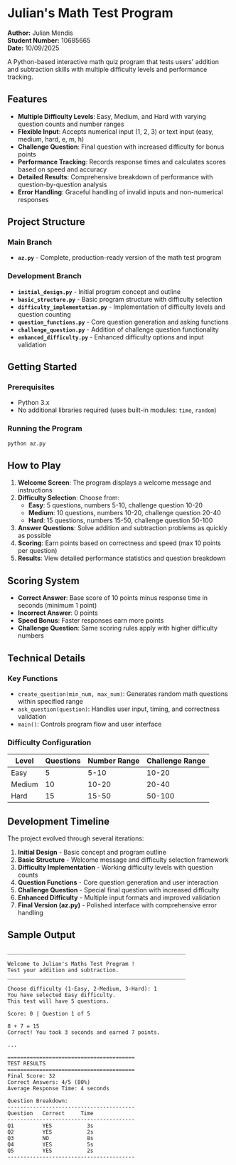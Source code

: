 # Julian's Math Test Program

**Author:** Julian Mendis  
**Student Number:** 10685665  
**Date:** 10/09/2025

A Python-based interactive math quiz program that tests users' addition and subtraction skills with multiple difficulty levels and performance tracking.

## Features

- **Multiple Difficulty Levels**: Easy, Medium, and Hard with varying question counts and number ranges
- **Flexible Input**: Accepts numerical input (1, 2, 3) or text input (easy, medium, hard, e, m, h)
- **Challenge Question**: Final question with increased difficulty for bonus points
- **Performance Tracking**: Records response times and calculates scores based on speed and accuracy
- **Detailed Results**: Comprehensive breakdown of performance with question-by-question analysis
- **Error Handling**: Graceful handling of invalid inputs and non-numerical responses

## Project Structure

### Main Branch
- **`az.py`** - Complete, production-ready version of the math test program

### Development Branch
- **`initial_design.py`** - Initial program concept and outline
- **`basic_structure.py`** - Basic program structure with difficulty selection
- **`difficulty_implementation.py`** - Implementation of difficulty levels and question counting
- **`question_functions.py`** - Core question generation and asking functions
- **`challenge_question.py`** - Addition of challenge question functionality
- **`enhanced_difficulty.py`** - Enhanced difficulty options and input validation

## Getting Started

### Prerequisites
- Python 3.x
- No additional libraries required (uses built-in modules: `time`, `random`)

### Running the Program
```bash
python az.py
```

## How to Play

1. **Welcome Screen**: The program displays a welcome message and instructions
2. **Difficulty Selection**: Choose from:
   - **Easy**: 5 questions, numbers 5-10, challenge question 10-20
   - **Medium**: 10 questions, numbers 10-20, challenge question 20-40
   - **Hard**: 15 questions, numbers 15-50, challenge question 50-100
3. **Answer Questions**: Solve addition and subtraction problems as quickly as possible
4. **Scoring**: Earn points based on correctness and speed (max 10 points per question)
5. **Results**: View detailed performance statistics and question breakdown

## Scoring System

- **Correct Answer**: Base score of 10 points minus response time in seconds (minimum 1 point)
- **Incorrect Answer**: 0 points
- **Speed Bonus**: Faster responses earn more points
- **Challenge Question**: Same scoring rules apply with higher difficulty numbers

## Technical Details

### Key Functions
- `create_question(min_num, max_num)`: Generates random math questions within specified range
- `ask_question(question)`: Handles user input, timing, and correctness validation
- `main()`: Controls program flow and user interface

### Difficulty Configuration
| Level | Questions | Number Range | Challenge Range |
|-------|-----------|-------------|----------------|
| Easy | 5 | 5-10 | 10-20 |
| Medium | 10 | 10-20 | 20-40 |
| Hard | 15 | 15-50 | 50-100 |

## Development Timeline

The project evolved through several iterations:

1. **Initial Design** - Basic concept and program outline
2. **Basic Structure** - Welcome message and difficulty selection framework
3. **Difficulty Implementation** - Working difficulty levels with question counts
4. **Question Functions** - Core question generation and user interaction
5. **Challenge Question** - Special final question with increased difficulty
6. **Enhanced Difficulty** - Multiple input formats and improved validation
7. **Final Version (az.py)** - Polished interface with comprehensive error handling

## Sample Output

```
________________________________________________________

Welcome to Julian's Maths Test Program !
Test your addition and subtraction.
________________________________________________________

Choose difficulty (1-Easy, 2-Medium, 3-Hard): 1
You have selected Easy difficulty.
This test will have 5 questions.

Score: 0 | Question 1 of 5
 
8 + 7 = 15
Correct! You took 3 seconds and earned 7 points.

...

========================================
TEST RESULTS
========================================
Final Score: 32
Correct Answers: 4/5 (80%)
Average Response Time: 4 seconds

Question Breakdown:
----------------------------------------
Question   Correct     Time
----------------------------------------
Q1         YES           3s
Q2         YES           2s
Q3         NO            8s
Q4         YES           5s
Q5         YES           2s
----------------------------------------
```



